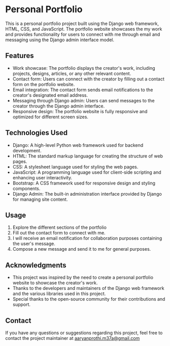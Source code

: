 # Personal Portfolio

This is a personal portfolio project built using the Django web framework, HTML, CSS, and JavaScript. The portfolio website showcases the my work and provides functionality for users to connect with me through email and messaging using the Django admin interface model.

## Features

- Work showcase: The portfolio displays the creator's work, including projects, designs, articles, or any other relevant content.
- Contact form: Users can connect with the creator by filling out a contact form on the portfolio website.
- Email integration: The contact form sends email notifications to the creator's designated email address.
- Messaging through Django admin: Users can send messages to the creator through the Django admin interface.
- Responsive design: The portfolio website is fully responsive and optimized for different screen sizes.

## Technologies Used

- Django: A high-level Python web framework used for backend development.
- HTML: The standard markup language for creating the structure of web pages.
- CSS: A stylesheet language used for styling the web pages.
- JavaScript: A programming language used for client-side scripting and enhancing user interactivity.
- Bootstrap: A CSS framework used for responsive design and styling components.
- Django Admin: The built-in administration interface provided by Django for managing site content.

## Usage

1. Explore the different sections of the portfolio
2. Fill out the contact form to connect with me.
3. I will receive an email notification for collaboration purposes containing the user's message.
4. Compose a new message and send it to me for general purposes.

## Acknowledgments

- This project was inspired by the need to create a personal portfolio website to showcase the creator's work.
- Thanks to the developers and maintainers of the Django web framework and the various libraries used in this project.
- Special thanks to the open-source community for their contributions and support.

## Contact

If you have any questions or suggestions regarding this project, feel free to contact the project maintainer at aaryanprothi.m37a@gmail.com
